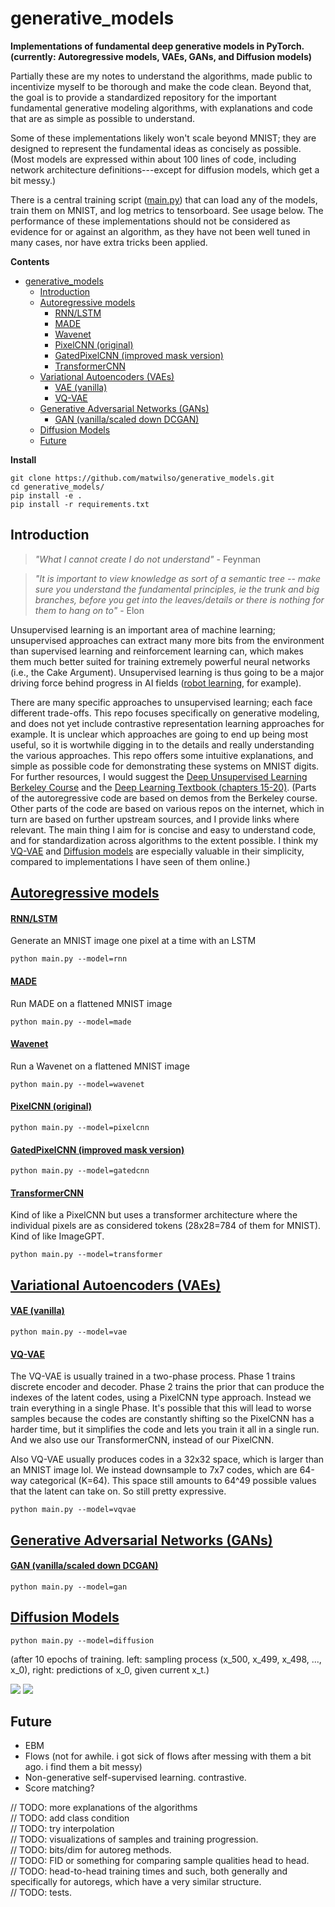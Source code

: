 # generative_models

**Implementations of fundamental deep generative models in PyTorch. (currently: Autoregressive models, VAEs, GANs, and Diffusion models)**

<!--, along with descriptions using simple language.-->

<!--probably ought to add some description of why i think generative models are important to understand-->

Partially these are my notes to understand the algorithms, made public to incentivize myself to be thorough and make the code clean.
Beyond that, the goal is to provide a standardized repository for the important fundamental generative modeling algorithms,
with explanations and code that are as simple as possible to understand.

Some of these implementations likely won't scale beyond MNIST; they are designed to represent the fundamental ideas as concisely as possible.
(Most models are expressed within about 100 lines of code, including network architecture definitions---except for diffusion models, which get a bit messy.)

There is a central training script ([main.py](./gms/main.py)) that can load any of the models, train
them on MNIST, and log metrics to tensorboard. See usage below.
The performance of these implementations should not be considered as evidence for or against an algorithm,
as they have not been well tuned in many cases, nor have extra tricks been applied.

**Contents**
- [generative_models](#generative_models)
  - [Introduction](#introduction)
  - [Autoregressive models](#autoregressive-models)
      - [RNN/LSTM](#rnnlstm)
      - [MADE](#made)
      - [Wavenet](#wavenet)
      - [PixelCNN (original)](#pixelcnn-original)
      - [GatedPixelCNN (improved mask version)](#gatedpixelcnn-improved-mask-version)
      - [TransformerCNN](#transformercnn)
  - [Variational Autoencoders (VAEs)](#variational-autoencoders-vaes)
      - [VAE (vanilla)](#vae-vanilla)
      - [VQ-VAE](#vq-vae)
  - [Generative Adversarial Networks (GANs)](#generative-adversarial-networks-gans)
      - [GAN (vanilla/scaled down DCGAN)](#gan-vanillascaled-down-dcgan)
  - [Diffusion Models](#diffusion-models)
  - [Future](#future)

**Install**
```
git clone https://github.com/matwilso/generative_models.git
cd generative_models/
pip install -e .
pip install -r requirements.txt
```

## Introduction

>*"What I cannot create I do not understand"* - Feynman

>*"It is important to view knowledge as sort of a semantic tree -- make sure you understand the fundamental principles, ie the trunk and big branches, before you get into the leaves/details or there is nothing for them to hang on to"* - Elon

Unsupervised learning is an important area of machine learning; unsupervised approaches can extract many more bits from the environment than supervised learning and reinforcement learning can,
which makes them much better suited for training extremely powerful neural networks (i.e., the Cake Argument).
Unsupervised learning is thus going to be a major driving force behind progress in AI fields ([robot learning](https://matwilso.github.io/robot-future/), for example).

There are many specific approaches to unsupervised learning; each face different trade-offs.
This repo focuses specifically on generative modeling, and does not yet include contrastive representation learning approaches for example.
It is unclear which approaches are going to end up being most useful, so it is wortwhile digging in to the details and really understanding the various approaches.
This repo offers some intuitive explanations, and simple as possible code for demonstrating these
systems on MNIST digits. For further resources, I would suggest the [Deep Unsupervised Learning Berkeley Course](https://sites.google.com/view/berkeley-cs294-158-sp20/) and the [Deep Learning Textbook (chapters 15-20)](https://www.deeplearningbook.org/).
(Parts of the autoregressive code are based on demos from the Berkeley course. Other parts of the code
are based on various repos on the internet, which in turn are based on further upstream sources, and I provide links where relevant.
The main thing I aim for is concise and easy to understand code, and for standardization across algorithms to the extent possible.
I think my [VQ-VAE](./gms/vaes/vqvae.py) and [Diffusion models](./gms/diffusion/diffusion.py)
are especially valuable in their simplicity, compared to implementations I have seen of them online.)

<!--
, so it is important
to understand the fundamental approaches.

, that is going to be central
to the future of the field, fundamentally because they allow us to extract more useful bits from the environment.
And the cliched quote that "What I cannot create, I do not understand".

Over the years, we have developed several ways of using neural networks to generate data. 
You can break these into various classes, and each class faces various trade-offs and are useful in various settings.

It is unclear which is ultimately the most useful.
From 2015-2018, GANs were in the lead. But now I feel like
likelihood based approaches, including autoregressive models (mostly because of Transformers) and 
VAEs/VQVAEs have pulled ahead.
But who knows what might be useful from older approaches, Flows, and other things that
are just emerging or yet to be discovered.

We decouple the implementations from complex architectures, when possible.
The complex arches are important to understand. But also they add complexity to the core ideas.
And should be treated in some isolation.
-->

## [Autoregressive models](gms/autoregs)

#### [RNN/LSTM](gms/autoregs/rnn.py)
Generate an MNIST image one pixel at a time with an LSTM
```
python main.py --model=rnn 
```
#### [MADE](gms/autoregs/made.py)
Run MADE on a flattened MNIST image
```
python main.py --model=made 
```
#### [Wavenet](gms/autoregs/wavenet.py)
Run a Wavenet on a flattened MNIST image
```
python main.py --model=wavenet 
```
#### [PixelCNN (original)](gms/autoregs/pixelcnn.py)
```
python main.py --model=pixelcnn 
```
#### [GatedPixelCNN (improved mask version)](gms/autoregs/gatedcnn.py)
```
python main.py --model=gatedcnn 
```
#### [TransformerCNN](gms/autoregs/transformer.py)
Kind of like a PixelCNN but uses a transformer architecture where the individual pixels are as considered tokens (28x28=784 of them for MNIST).
Kind of like ImageGPT.
```
python main.py --model=transformer 
```

## [Variational Autoencoders (VAEs)](gms/vaes/)

#### [VAE (vanilla)](gms/vaes/vae.py)
```
python main.py --model=vae 
```
#### [VQ-VAE](gms/vaes/vqvae.py)

The VQ-VAE is usually trained in a two-phase process. Phase 1 trains discrete encoder and decoder. Phase 2 trains
the prior that can produce the indexes of the latent codes, using a PixelCNN type approach.
Instead we train everything in a single Phase.
It's possible that this will lead to worse samples because the codes are constantly shifting so the PixelCNN has a harder time, but it simplifies
the code and lets you train it all in a single run.
And we also use our TransformerCNN, instead of our PixelCNN.

Also VQ-VAE usually produces codes in a 32x32 space, which is larger than an MNIST image lol.
We instead downsample to 7x7 codes, which are 64-way categorical (K=64). This space still amounts 
to 64^49 possible values that the latent can take on. So still pretty expressive.

```
python main.py --model=vqvae 
```
## [Generative Adversarial Networks (GANs)](gms/gans/)

#### [GAN (vanilla/scaled down DCGAN)](gms/gans/gan.py)
```
python main.py --model=gan 
```

## [Diffusion Models](gms/diffusion/)

```
python main.py --model=diffusion 
```

(after 10 epochs of training. left: sampling process (x_500, x_499, x_498, ..., x_0), right: predictions of x_0, given current x_t.)

![](assets/diffusion_sample_10.gif)
![](assets/diffusion_10.gif)


## Future
- EBM
- Flows (not for awhile. i got sick of flows after messing with them a bit ago. i find them a bit messy)
- Non-generative self-supervised learning. contrastive.
- Score matching?

// TODO: more explanations of the algorithms <br>
// TODO: add class condition <br>
// TODO: try interpolation <br>
// TODO: visualizations of samples and training progression. <br>
// TODO: bits/dim for autoreg methods.  <br>
// TODO: FID or something for comparing sample qualities head to head. <br>
// TODO: head-to-head training times and such, both generally and specifically for autoregs, which have a very similar structure. <br>
// TODO: tests. <br>
